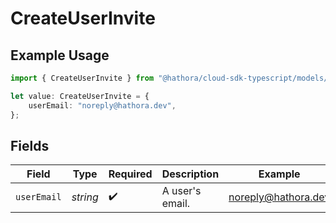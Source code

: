 # CreateUserInvite

## Example Usage

```typescript
import { CreateUserInvite } from "@hathora/cloud-sdk-typescript/models/components";

let value: CreateUserInvite = {
    userEmail: "noreply@hathora.dev",
};
```

## Fields

| Field               | Type                | Required            | Description         | Example             |
| ------------------- | ------------------- | ------------------- | ------------------- | ------------------- |
| `userEmail`         | *string*            | :heavy_check_mark:  | A user's email.     | noreply@hathora.dev |